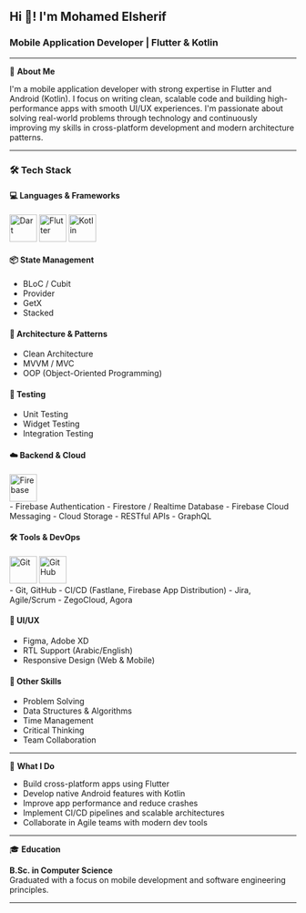 <h2 align="left">Hi 👋! I'm Mohamed Elsherif</h2>
<h3 align="left">Mobile Application Developer | Flutter & Kotlin</h3>

---

🎯 **About Me**

I'm a mobile application developer with strong expertise in Flutter and Android (Kotlin). I focus on writing clean, scalable code and building high-performance apps with smooth UI/UX experiences. I'm passionate about solving real-world problems through technology and continuously improving my skills in cross-platform development and modern architecture patterns.

---
### 🛠 Tech Stack

#### 💻 Languages & Frameworks
<div align="left">
  <img src="https://cdn.jsdelivr.net/gh/devicons/devicon/icons/dart/dart-original-wordmark.svg" height="48" alt="Dart" />
  <img src="https://cdn.jsdelivr.net/gh/devicons/devicon/icons/flutter/flutter-original.svg" height="48" alt="Flutter" />
  <img src="https://cdn.jsdelivr.net/gh/devicons/devicon/icons/kotlin/kotlin-plain-wordmark.svg" height="48" alt="Kotlin" />
<!--   <img src="https://cdn.jsdelivr.net/gh/devicons/devicon/icons/csharp/csharp-line.svg" height="48" alt="C#" />
  <img src="https://cdn.jsdelivr.net/gh/devicons/devicon/icons/html5/html5-plain-wordmark.svg" height="48" alt="HTML5" />
  <img src="https://cdn.jsdelivr.net/gh/devicons/devicon/icons/css3/css3-plain-wordmark.svg" height="48" alt="CSS3" /> -->
</div>

#### 📦 State Management
- BLoC / Cubit
- Provider
- GetX
- Stacked

#### 🧱 Architecture & Patterns
- Clean Architecture
- MVVM / MVC
- OOP (Object-Oriented Programming)

#### 🧪 Testing
- Unit Testing
- Widget Testing
- Integration Testing

#### ☁️ Backend & Cloud
<div align="left">
  <img src="https://cdn.jsdelivr.net/gh/devicons/devicon/icons/firebase/firebase-plain-wordmark.svg" height="48" alt="Firebase" />
</div>
- Firebase Authentication
- Firestore / Realtime Database
- Firebase Cloud Messaging
- Cloud Storage
- RESTful APIs
- GraphQL

#### 🛠 Tools & DevOps
<div align="left">
  <img src="https://cdn.jsdelivr.net/gh/devicons/devicon/icons/git/git-plain-wordmark.svg" height="48" alt="Git" />
  <img src="https://cdn.jsdelivr.net/gh/devicons/devicon/icons/github/github-original-wordmark.svg" height="48" alt="GitHub" />
</div>
- Git, GitHub
- CI/CD (Fastlane, Firebase App Distribution)
- Jira, Agile/Scrum
- ZegoCloud, Agora

#### 🎨 UI/UX
- Figma, Adobe XD
- RTL Support (Arabic/English)
- Responsive Design (Web & Mobile)

#### 🧠 Other Skills
- Problem Solving
- Data Structures & Algorithms
- Time Management
- Critical Thinking
- Team Collaboration
---------


🚀 **What I Do**

- Build cross-platform apps using Flutter
- Develop native Android features with Kotlin
- Improve app performance and reduce crashes
- Implement CI/CD pipelines and scalable architectures
- Collaborate in Agile teams with modern dev tools

---

🎓 **Education**

**B.Sc. in Computer Science**  
Graduated with a focus on mobile development and software engineering principles.

---

